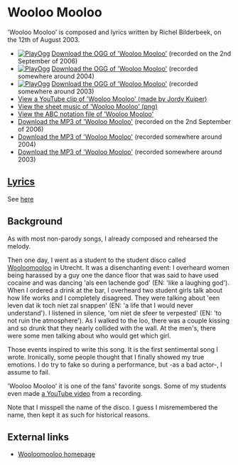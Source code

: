 # Wooloo Mooloo

'Wooloo Mooloo' is composed and lyrics written by Richel Bilderbeek, on the 12th of August 2003.

- [![PlayOgg](http://static.fsf.org/playogg/Play_ogg_80x15.png "I support PlayOgg!")](http://playogg.org)
  [Download the OGG of 'Wooloo Mooloo'](http://www.richelbilderbeek.nl/CD06_16WoolooMooloo20060902.ogg)
  (recorded on the 2nd September of 2006)
- [![PlayOgg](http://static.fsf.org/playogg/Play_ogg_80x15.png "I support PlayOgg!")](http://playogg.org)
  [Download the OGG of 'Wooloo Mooloo'](http://www.richelbilderbeek.nl/CD03_17WoolooMooloo.ogg)
  (recorded somewhere around 2004)
- [![PlayOgg](http://static.fsf.org/playogg/Play_ogg_80x15.png "I support PlayOgg!")](http://playogg.org)
  [Download the OGG of 'Wooloo Mooloo'](http://www.richelbilderbeek.nl/CD02_08WoolooMooloo.ogg)
  (recorded somewhere around 2003)
- [View a YouTube clip of 'Wooloo Mooloo' (made by Jordy Kuiper)](http://www.youtube.com/watch?v=CDcEgycIWNg)
- [View the sheet music of 'Wooloo Mooloo' (png)](21_wooloo_mooloo.png)
- [View the ABC notation file of 'Wooloo Mooloo'](21_wooloo_mooloo.abc)
- [Download the MP3 of 'Wooloo Mooloo'](http://www.richelbilderbeek.nl/CD06_16WoolooMooloo20060902.mp3)
  (recorded on the 2nd September of 2006)
- [Download the MP3 of 'Wooloo Mooloo'](http://www.richelbilderbeek.nl/CD03_17WoolooMooloo.mp3)
  (recorded somewhere around 2004)
- [Download the MP3 of 'Wooloo Mooloo'](http://www.richelbilderbeek.nl/CD02_08WoolooMooloo.mp3)
  (recorded somewhere around 2003)

## [Lyrics](21_wooloo_mooloo.txt)

See [here](21_wooloo_mooloo.txt)

## Background

As with most non-parody songs, I already composed and
rehearsed the melody.

Then one day, I went as a student to the student disco called
[Wooloomooloo](http://woolloomooloo.nl) in Utrecht. It
was a disenchanting event: I overheard women being harassed
by a guy one the dance floor that was said to have used cocaine
and was dancing 'als een lachende god' (EN: 'like a laughing god').
When I ordered a drink at the bar, I overheard two student girls
talk about how life works and I completely disagreed. They were
talking about 'een leven dat ik toch niet zal snappen' (EN: 'a
life that I would never understand'). I listened in silence,
'om niet de sfeer te verpested' (EN: 'to not ruin the atmosphere').
As I walked to the loo, there was a couple kissing and so drunk that
they nearly collided with the wall. At the men's, there were
some men talking about who would get which girl.

Those events inspired to write this song. It is the
first sentimental song I wrote. Ironically, some
people thought that I finally showed my true emotions.
I do try to fake so during a performance, but -as a bad actor-,
I assume to fail.

'Wooloo Mooloo' it is one of the fans' favorite songs.
Some of my students even made [a YouTube video](https://youtu.be/CDcEgycIWNg)
from a recording.

Note that I misspell the name of the disco. I guess
I misremembered the name, then kept it as such for
historical reasons.

## External links

- [Wooloomooloo homepage](http://woolloomooloo.nl)
